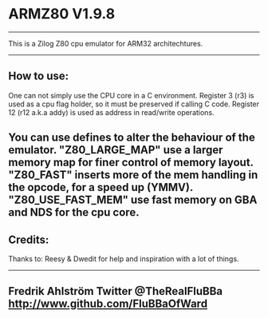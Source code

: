 # ARMZ80 V1.9.8
--------------------------------------------------------------------------------
This is a Zilog Z80 cpu emulator for ARM32 architechtures.

--------------------------------------------------------------------------------
How to use:
--------------------------------------------------------------------------------
One can not simply use the CPU core in a C environment.
Register 3 (r3) is used as a cpu flag holder, so it must be preserved if calling
C code. Register 12 (r12 a.k.a addy) is used as address in read/write operations.

You can use defines to alter the behaviour of the emulator.
"Z80_LARGE_MAP" use a larger memory map for finer control of memory layout.
"Z80_FAST" inserts more of the mem handling in the opcode, for a speed up (YMMV).
"Z80_USE_FAST_MEM" use fast memory on GBA and NDS for the cpu core.
--------------------------------------------------------------------------------
Credits:
--------------------------------------------------------------------------------
Thanks to:
Reesy & Dwedit for help and inspiration with a lot of things.


--------------------------------------
Fredrik Ahlström
Twitter @TheRealFluBBa
http://www.github.com/FluBBaOfWard
--------------------------------------
